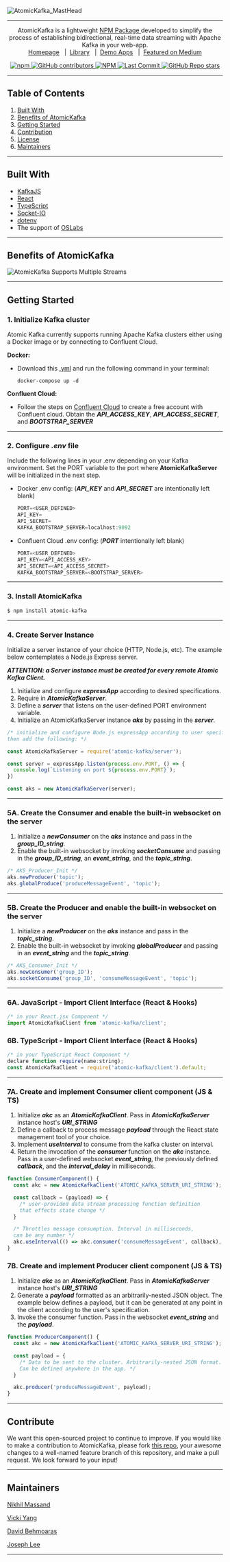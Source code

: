![AtomicKafka_MastHead](./assets/logo_rect.png)

___


<p align="center">AtomicKafka is a lightweight <a href="https://github.com/oslabs-beta/AtomicKafka"> NPM Package </a> developed to simplify the process of establishing bidirectional, real-time data streaming with Apache Kafka in your web-app.
<br>
<a href="http://www.atomickafka.com/">Homepage</a><span> &nbsp; | &nbsp;</span><a href="https://github.com/oslabs-beta/AtomicKafka">Library</a><span> &nbsp; | &nbsp;</span><a href="https://github.com/AtomicKafka">Demo Apps</a><span> &nbsp; | &nbsp;</span><a href="https://medium.com/@dbehmoaras/2eb79b20eaae?source=friends_link&sk=843b83b81eb79f37f0d2b8a96ce26212">Featured on Medium</a></p>


<p align="center">

  <a href="https://www.npmjs.com/package/atomic-kafka">
    <img alt="npm" src="https://img.shields.io/npm/v/atomic-kafka?color=%2366FCF1&style=for-the-badge">
  </a>
  <a href="https://github.com/oslabs-beta/atomickafka/graphs/contributors">
    <img alt="GitHub contributors" src="https://img.shields.io/github/contributors/oslabs-beta/atomickafka?color=%2366FCF1&style=for-the-badge">
  <a href="https://github.com/oslabs-beta/atomickafka/blob/main/LICENSE">
    <img alt="NPM" src="https://img.shields.io/npm/l/atomic-kafka?color=%2366FCF1&style=for-the-badge">
  </a>
  <a href="https://github.com/oslabs-beta/atomickafka/blob/main/LICENSE">
    <img alt="Last Commit" src="https://img.shields.io/github/last-commit/oslabs-beta/AtomicKafka?color=%2366FCF1&style=for-the-badge">
  </a>
  <a href="https://github.com/oslabs-beta/AtomicKafka/stargazers">
    <img alt="GitHub Repo stars" src="https://img.shields.io/github/stars/oslabs-beta/AtomicKafka?color=%2366FCF1&style=for-the-badge">
  </a>
</p>

___

**<h2 id="">Table of Contents</h2>**
1. [Built With](#dependencies)
2. [Benefits of AtomicKafka](#ben)
3. [Getting Started](#gs)
4. [Contribution](#contribution)
5. [License](#license)
6. [Maintainers](#maintainers)
___
**<h2 id="dependencies">Built With</h2>**

- [KafkaJS](https://kafka.js.org/)
- [React](https://reactjs.org/)
- [TypeScript](https://www.typescriptlang.org/)
- [Socket-IO](https://socket.io/)
- [dotenv](https://github.com/motdotla/dotenv#readme)
- The support of [OSLabs](https://opensourcelabs.io/)


___
**<h2 id="ben">Benefits of AtomicKafka</h2>**
![AtomicKafka Supports Multiple Streams](./assets/howAKworks.png)

___

**<h2 id="gs">Getting Started</h2>**

### **1. Initialize Kafka cluster**

Atomic Kafka currently supports running Apache Kafka clusters either using a Docker image or by connecting to Confluent Cloud.


**Docker:**
- Download this [.yml](https://github.com/AtomicKafka/atomicKafkaConsumer/blob/main/docker-compose.yml) and run the following command in your terminal:
  ```
  docker-compose up -d
  ```

**Confluent Cloud:**
- Follow the steps on [Confluent Cloud](https://www.confluent.io/confluent-cloud/) to create a free account with Confluent cloud. Obtain the ***API_ACCESS_KEY***, **_API_ACCESS_SECRET_**, and ***BOOTSTRAP_SERVER***

___
### **2. Configure *.env* file**
Include the following lines in your .env depending on your Kafka environment. Set the PORT variable to the port where **AtomicKafkaServer** will be initialized in the next step.

- Docker .env config: (***API_KEY*** and ***API_SECRET*** are intentionally left blank)
  ```js
  PORT=<USER_DEFINED>
  API_KEY=
  API_SECRET=
  KAFKA_BOOTSTRAP_SERVER=localhost:9092
  ```
- Confluent Cloud .env config: (***PORT*** intentionally left blank)
  ```js
  PORT=<USER_DEFINED>
  API_KEY=<API_ACCESS_KEY>
  API_SECRET=<API_ACCESS_SECRET>
  KAFKA_BOOTSTRAP_SERVER=<BOOTSTRAP_SERVER>
  ```
___
### **3. Install AtomicKafka**

```sh
$ npm install atomic-kafka
```
___
### **4. Create Server Instance**
Initialize a server instance of your choice (HTTP, Node.js, etc). The example below contemplates a Node.js Express server.

***ATTENTION: a Server instance must be created for every remote Atomic Kafka Client.***
1. Initialize and configure ***expressApp*** according to desired specifications.
2. Require in ***AtomicKafkaServer***.
3. Define a ***server*** that listens on the user-defined PORT environment variable.
4. Initialize an AtomicKafkaServer instance ***aks*** by passing in the ***server***.
```js
/* initialize and configure Node.js expressApp according to user specifications
then add the following: */

const AtomicKafkaServer = require('atomic-kafka/server');

const server = expressApp.listen(process.env.PORT, () => {
  console.log(`Listening on port ${process.env.PORT}`);
})

const aks = new AtomicKafkaServer(server);
```
___
### **5A. Create the Consumer and enable the built-in websocket on the server**
1. Initialize a **_newConsumer_** on the **_aks_** instance and pass in the **_group_ID_string_**.
2. Enable the built-in websocket by invoking **_socketConsume_** and passing in the **_group_ID_string_**, an **_event_string_**, and the **_topic_string_**.

```js
/* AKS_Producer_Init */
aks.newProducer('topic');
aks.globalProduce('produceMessageEvent', 'topic');
```

___
### **5B. Create the Producer and enable the built-in websocket on the server**
1. Initialize a ***newProducer*** on the ***aks*** instance and pass in the ***topic_string***.
2. Enable the built-in websocket by invoking ***globalProducer*** and passing in an ***event_string*** and the ***topic_string***.
```js
/* AKS_Consumer_Init */
aks.newConsumer('group_ID');
aks.socketConsume('group_ID', 'consumeMessageEvent', 'topic');
```
___
### **6A. JavaScript - Import Client Interface (React & Hooks)**
```js
/* in your React.jsx Component */
import AtomicKafkaClient from 'atomic-kafka/client';
```
### **6B. TypeScript - Import Client Interface (React & Hooks)**
```js
/* in your TypeScript React Component */
declare function require(name:string);
const AtomicKafkaClient = require('atomic-kafka/client').default;

```
___
### **7A. Create and implement Consumer client component (JS & TS)**
  1. Initialize ***akc*** as an ***AtomicKafkaClient***. Pass in ***AtomicKafkaServer*** instance host's ***URI_STRING***
  2. Define a callback to process message ***payload*** through the React state management tool of your choice.
  3. Implement ***useInterval*** to consume from the kafka cluster on interval.
  4. Return the invocation of the ***consumer*** function on the ***akc*** instance. Pass in a user-defined websocket ***event_string***, the previously defined ***callback***, and the ***interval_delay*** in milliseconds.
```js
function ConsumerComponent() {
  const akc = new AtomicKafkaClient('ATOMIC_KAFKA_SERVER_URI_STRING');

  const callback = (payload) => {
    /* user-provided data stream processing function definition
    that effects state change */
  }

  /* Throttles message consumption. Interval in milliseconds,
  can be any number */
  akc.useInterval(() => akc.consumer('consumeMessageEvent', callback), 4000);
}
```

### **7B. Create and implement Producer client component (JS & TS)**

1. Initialize **_akc_** as an **_AtomicKafkaClient_**. Pass in **_AtomicKafkaServer_** instance host's **_URI_STRING_**
2. Generate a ***payload*** formatted as an arbitrarily-nested JSON object. The example below defines a payload, but it can be generated at any point in the client according to the user's specification.
3. Invoke the consumer function. Pass in the websocket ***event_string*** and the ***payload***.

```js
function ProducerComponent() {
  const akc = new AtomicKafkaClient('ATOMIC_KAFKA_SERVER_URI_STRING');

  const payload = {
    /* Data to be sent to the cluster. Arbitrarily-nested JSON format.
    Can be defined anywhere in the app. */
  }

  akc.producer('produceMessageEvent', payload);
}
```
___
**<h2 id="contribution">Contribute</h2>**
We want this open-sourced project to continue to improve. If you would like to make a contribution to AtomicKafka, please fork [this repo](https://github.com/oslabs-beta/AtomicKafka), your awesome changes to a well-named feature branch of this repository, and make a pull request. We look forward to your input!
___
**<h2 id="maintainers">Maintainers</h2>**
[Nikhil Massand](https://github.com/nikhilmassand)

[Vicki Yang](https://github.com/vickiwyang)

[David Behmoaras](https://github.com/dbehmoaras)

[Joseph Lee](https://github.com/amplifygospel)

___
